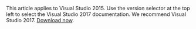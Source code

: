 This article applies to Visual Studio 2015. Use the version selector at the top left to select the Visual Studio 2017 documentation. We recommend Visual Studio 2017. [Download now](https://www.visualstudio.com/downloads?utm_source=web&utm_medium=documentation&utm_campaign=vs2017upgrade&utm_term=vs2017).